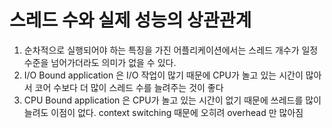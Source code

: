 # 스레드 수와 실제 성능의 상관관계

1.  순차적으로 실행되어야 하는 특징을 가진 어플리케이션에서는 스레드 개수가 일정 수준을 넘어가더라도 의미가 없을 수 있다.
2. I/O Bound application 은 I/O 작업이 많기 때문에 CPU가 놀고 있는 시간이 많아서 코어 수보다 더 많이 스레드 수를 늘려주는 것이 좋다
3. CPU Bound application 은 CPU가 놀고 있는 시간이 없기 때문에 쓰레드를 많이 늘려도 이점이 없다. context switching 때문에 오히려 overhead 만 많아짐